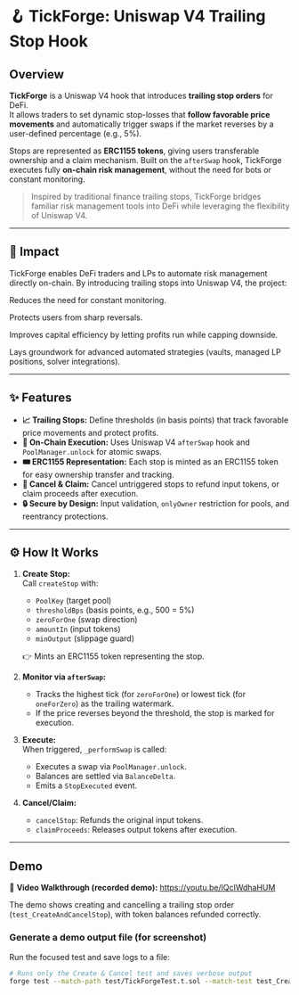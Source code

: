 # 🪝 TickForge: Uniswap V4 Trailing Stop Hook

## Overview
**TickForge** is a Uniswap V4 hook that introduces **trailing stop orders** for DeFi.  
It allows traders to set dynamic stop-losses that **follow favorable price movements** and automatically trigger swaps if the market reverses by a user-defined percentage (e.g., 5%).  

Stops are represented as **ERC1155 tokens**, giving users transferable ownership and a claim mechanism. Built on the `afterSwap` hook, TickForge executes fully **on-chain risk management**, without the need for bots or constant monitoring.

> Inspired by traditional finance trailing stops, TickForge bridges familiar risk management tools into DeFi while leveraging the flexibility of Uniswap V4.

---
🚀 Impact
---
TickForge enables DeFi traders and LPs to automate risk management directly on-chain.
By introducing trailing stops into Uniswap V4, the project:

Reduces the need for constant monitoring.

Protects users from sharp reversals.

Improves capital efficiency by letting profits run while capping downside.

Lays groundwork for advanced automated strategies (vaults, managed LP positions, solver integrations).

---

## ✨ Features
- **📈 Trailing Stops:** Define thresholds (in basis points) that track favorable price movements and protect profits.
- **🔗 On-Chain Execution:** Uses Uniswap V4 `afterSwap` hook and `PoolManager.unlock` for atomic swaps.
- **🎟 ERC1155 Representation:** Each stop is minted as an ERC1155 token for easy ownership transfer and tracking.
- **🛑 Cancel & Claim:** Cancel untriggered stops to refund input tokens, or claim proceeds after execution.
- **🔒 Secure by Design:** Input validation, `onlyOwner` restriction for pools, and reentrancy protections.

---

## ⚙️ How It Works
1. **Create Stop:**  
   Call `createStop` with:
   - `PoolKey` (target pool)  
   - `thresholdBps` (basis points, e.g., 500 = 5%)  
   - `zeroForOne` (swap direction)  
   - `amountIn` (input tokens)  
   - `minOutput` (slippage guard)

   👉 Mints an ERC1155 token representing the stop.

2. **Monitor via `afterSwap`:**  
   - Tracks the highest tick (for `zeroForOne`) or lowest tick (for `oneForZero`) as the trailing watermark.  
   - If the price reverses beyond the threshold, the stop is marked for execution.

3. **Execute:**  
   When triggered, `_performSwap` is called:  
   - Executes a swap via `PoolManager.unlock`.  
   - Balances are settled via `BalanceDelta`.  
   - Emits a `StopExecuted` event.

4. **Cancel/Claim:**  
   - `cancelStop`: Refunds the original input tokens.  
   - `claimProceeds`: Releases output tokens after execution.

---

## Demo
🎥 **Video Walkthrough (recorded demo):** https://youtu.be/lQcIWdhaHUM

The demo shows creating and cancelling a trailing stop order (`test_CreateAndCancelStop`), with token balances refunded correctly.

### Generate a demo output file (for screenshot)
Run the focused test and save logs to a file:
```bash
# Runs only the Create & Cancel test and saves verbose output
forge test --match-path test/TickForgeTest.t.sol --match-test test_CreateAndCancelStop -vv > demo_output.txt
